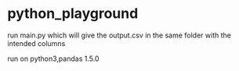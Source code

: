 # python_playground
run main.py which will give the output.csv in the same folder with the intended columns


run on python3,pandas 1.5.0


